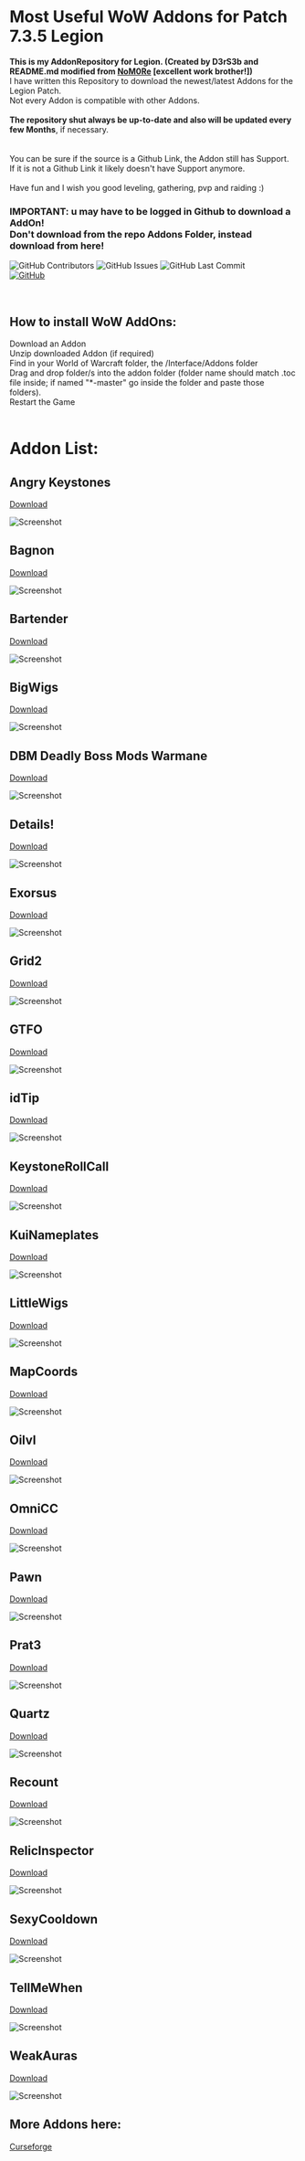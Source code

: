 # Most Useful WoW Addons for Patch 7.3.5 Legion

**This is my AddonRepository for Legion. (Created by D3rS3b and README.md modified from [NoM0Re](https://github.com/NoM0Re/) [excellent work brother!])**<br/>I have written this Repository to download the newest/latest Addons for the Legion Patch.<br/>
Not every Addon is compatible with other Addons.<br/><br/>
**The repository shut always be up-to-date and also will be updated every few Months**, if necessary.<br/><br/>
<br/>You can be sure if the source is a Github Link, the Addon still has Support.<br/>
If it is not a Github Link it likely doesn't have Support anymore.<br/><br/>
Have fun and I wish you good leveling, gathering, pvp and raiding :)<br/>

### IMPORTANT: u may have to be logged in Github to download a AddOn!<br/>Don't download from the repo Addons Folder, instead download from here!

<img alt="GitHub Contributors" src="https://img.shields.io/github/contributors/D3rS3b/legion-addons" /> <img alt="GitHub Issues" src="https://img.shields.io/github/issues/D3rS3b/legion-addons" />  <img alt="GitHub Last Commit" src="https://img.shields.io/github/last-commit/D3rS3b/legion-addons" /> <br/>
<a href='https://github.com/D3rS3b' target="_blank">
  <img alt='GitHub' src='https://img.shields.io/badge/github-100000?style=flat-square&logo=GitHub&logoColor=white&labelColor=black&color=black'/>
</a>

<br/>

## **How to install WoW AddOns:**

   Download an Addon<br/>
   Unzip downloaded Addon (if required)<br/>
   Find in your World of Warcraft folder, the /Interface/Addons folder<br/>
   Drag and drop folder/s into the addon folder (folder name should match .toc file inside; if named "*-master" go inside the folder and paste those folders).<br/>
   Restart the Game<br/><br/>

# **Addon List:**

## **Angry Keystones**

[Download](https://github.com/D3rS3b/legion-addons/tree/main/src/Addons/AngryKeystones-v0.13.0.zip)

![Screenshot](https://github.com/D3rS3b/legion-addons/blob/main/src/Pictures/Angrykeystone.png)<br/>

## **Bagnon**

[Download](https://github.com/D3rS3b/legion-addons/tree/main/src/Addons/Bagnon.zip)

![Screenshot](https://github.com/D3rS3b/legion-addons/blob/main/src/Pictures/bagnon.jpg)<br/>

## **Bartender**

[Download](https://github.com/D3rS3b/legion-addons/tree/main/src/Addons/Bartender4.zip)

![Screenshot](https://github.com/D3rS3b/legion-addons/blob/main/src/Pictures/Bartender.png)<br/>

## **BigWigs**

[Download](https://github.com/D3rS3b/legion-addons/tree/main/src/Addons/BigWigs.zip)

![Screenshot](https://github.com/D3rS3b/legion-addons/blob/main/src/Pictures/bigwigs.png)<br/>

## **DBM Deadly Boss Mods Warmane**

[Download](https://github.com/D3rS3b/legion-addons/tree/main/src/Addons/DBM.zip)

![Screenshot](https://github.com/D3rS3b/legion-addons/blob/main/src/Pictures/dbm.png)<br/>

## **Details!**

[Download](https://github.com/D3rS3b/legion-addons/tree/main/src/Addons/Details.zip)

![Screenshot](https://github.com/D3rS3b/legion-addons/blob/main/src/Pictures/details.png)<br/>

## **Exorsus**

[Download](https://github.com/D3rS3b/legion-addons/tree/main/src/Addons/Exorsus.zip)

![Screenshot](https://github.com/D3rS3b/legion-addons/blob/main/src/Pictures/exorsus.png)<br/>

## **Grid2**

[Download](https://github.com/D3rS3b/legion-addons/tree/main/src/Addons/Grid2.zip)

![Screenshot](https://github.com/D3rS3b/legion-addons/blob/main/src/Pictures/grid2.png)<br/>

## **GTFO**

[Download](https://github.com/D3rS3b/legion-addons/tree/main/src/Addons/GTFO.zip)

![Screenshot](https://github.com/D3rS3b/legion-addons/blob/main/src/Pictures/GTFO.png)<br/>

## **idTip**

[Download](https://github.com/D3rS3b/legion-addons/tree/main/src/Addons/idTip.zip)

![Screenshot](https://github.com/D3rS3b/legion-addons/blob/main/src/Pictures/idTip.png)<br/>

## **KeystoneRollCall**

[Download](https://github.com/D3rS3b/legion-addons/tree/main/src/Addons/KeystoneRollCall.zip)

![Screenshot](https://github.com/D3rS3b/legion-addons/blob/main/src/Pictures/KeystoneRollCall.png)<br/>

## **KuiNameplates**

[Download](https://github.com/D3rS3b/legion-addons/tree/main/src/Addons/KuiNameplates.zip)

![Screenshot](https://github.com/D3rS3b/legion-addons/blob/main/src/Pictures/KuiNameplates.png)<br/>

## **LittleWigs**

[Download](https://github.com/D3rS3b/legion-addons/tree/main/src/Addons/LittleWigs.zip)

![Screenshot](https://github.com/D3rS3b/legion-addons/blob/main/src/Pictures/LittleWigs.png)<br/>

## **MapCoords**

[Download](https://github.com/D3rS3b/legion-addons/tree/main/src/Addons/MapCoords.zip)

![Screenshot](https://github.com/D3rS3b/legion-addons/blob/main/src/Pictures/MapCoords.png)<br/>

## **Oilvl**

[Download](https://github.com/D3rS3b/legion-addons/tree/main/src/Addons/Oilvl.zip)

![Screenshot](https://github.com/D3rS3b/legion-addons/blob/main/src/Pictures/Oilvl.jpg)<br/>

## **OmniCC**

[Download](https://github.com/D3rS3b/legion-addons/tree/main/src/Addons/OmniCC.zip)

![Screenshot](https://github.com/D3rS3b/legion-addons/blob/main/src/Pictures/OmniCC.png)<br/>

## **Pawn**

[Download](https://github.com/D3rS3b/legion-addons/tree/main/src/Addons/Pawn.zip)

![Screenshot](https://github.com/D3rS3b/legion-addons/blob/main/src/Pictures/Pawn.png)<br/>

## **Prat3**

[Download](https://github.com/D3rS3b/legion-addons/tree/main/src/Addons/Prat3.zip)

![Screenshot](https://github.com/D3rS3b/legion-addons/blob/main/src/Pictures/Prat3.jpg)<br/>

## **Quartz**

[Download](https://github.com/D3rS3b/legion-addons/tree/main/src/Addons/Quartz.zip)

![Screenshot](https://github.com/D3rS3b/legion-addons/blob/main/src/Pictures/quartz.jpg)<br/>

## **Recount**

[Download](https://github.com/D3rS3b/legion-addons/tree/main/src/Addons/Recount.zip)

![Screenshot](https://github.com/D3rS3b/legion-addons/blob/main/src/Pictures/recount.jpg)<br/>

## **RelicInspector**

[Download](https://github.com/D3rS3b/legion-addons/tree/main/src/Addons/RelicInspector.zip)

![Screenshot](https://github.com/D3rS3b/legion-addons/blob/main/src/Pictures/RelicInspector.png)<br/>

## **SexyCooldown**

[Download](https://github.com/D3rS3b/legion-addons/tree/main/src/Addons/SexyCooldown.zip)

![Screenshot](https://github.com/D3rS3b/legion-addons/blob/main/src/Pictures/SexyCooldown.png)<br/>

## **TellMeWhen**

[Download](https://github.com/D3rS3b/legion-addons/tree/main/src/Addons/TellMeWhen.zip)

![Screenshot](https://github.com/D3rS3b/legion-addons/blob/main/src/Pictures/TellMeWhen.png)<br/>

## **WeakAuras**

[Download](https://github.com/D3rS3b/legion-addons/tree/main/src/Addons/WeakAuras.zip)

![Screenshot](https://github.com/D3rS3b/legion-addons/blob/main/src/Pictures/weakauras.png)<br/>


## **More Addons here:**
[Curseforge](https://www.curseforge.com/wow/search?page=1&pageSize=20&sortBy=relevancy&class=addons&version=7.3.5)<br/>